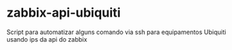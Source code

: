 # zabbix-api-ubiquiti
Script para automatizar alguns comando via ssh para equipamentos Ubiquiti usando ips da api do zabbix

